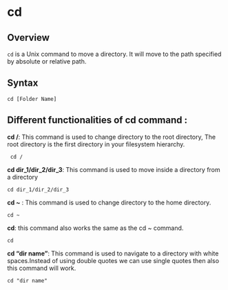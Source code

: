 # cd

## Overview
`cd` is a Unix command to move a directory. It will move to the path specified by absolute or relative path.

## Syntax
```
cd [Folder Name]
```
## Different functionalities of cd command : 

**cd /**: This command is used to change directory to the root directory, The root directory is the first directory in your filesystem hierarchy. 
 ``` 
  cd /
 ```
 
**cd dir_1/dir_2/dir_3**: This command is used to move inside a directory from a directory 
 
 ```
 cd dir_1/dir_2/dir_3
 ```
 
**cd ~** : This command is used to change directory to the home directory. 
 ```
 cd ~
 ```
 
**cd**: this command also works the same as the cd ~ command. 
 ```
 cd
 ```
 
**cd “dir name”**: This command is used to navigate to a directory with white spaces.Instead of using double quotes we can use single quotes then also this command will work.

```
cd "dir name"
```
